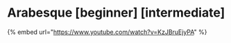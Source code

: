 # Arabesque \[beginner] \[intermediate]

{% embed url="https://www.youtube.com/watch?v=KzJBruEjyPA" %}
